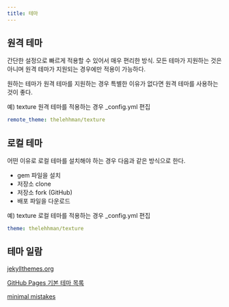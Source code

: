 ```yaml
---
title: 테마
---
```


## 원격 테마

간단한 설정으로 빠르게 적용할 수 있어서 매우 편리한 방식. 모든 테마가 지원하는 것은 아니며 원격 테마가 지원되는 경우에만 적용이 가능하다.

원하는 테마가 원격 테마를 지원하는 경우 특별한 이유가 없다면 원격 테마를 사용하는 것이 좋다.

예) texture 원격 테마를 적용하는 경우 _config.yml 편집

```yml
remote_theme: thelehhman/texture
```

## 로컬 테마

어떤 이유로 로컬 테마를 설치해야 하는 경우 다음과 같은 방식으로 한다.

* gem 파일을 설치
* 저장소 clone
* 저장소 fork (GitHub)
* 배포 파일을 다운로드

예) texture 로컬 테마를 적용하는 경우 _config.yml 편집
```yml
theme: thelehhman/texture
```

## 테마 일람

[jekyllthemes.org](http://jekyllthemes.org/)

[GitHub Pages 기본 테마 목록](https://pages.github.com/themes)

[minimal mistakes](minimal-mistakes)
